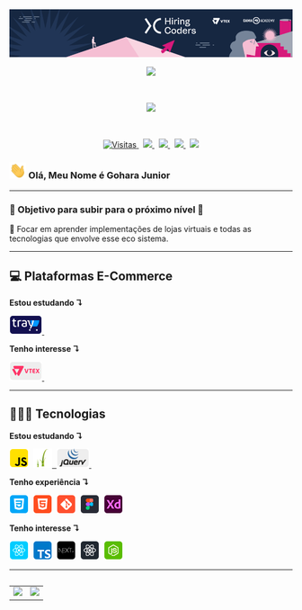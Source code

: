   &nbsp;
<p align="center">
    <img src="./icons-readme/hc-banner.png">
</p>
<p align="center">
  <a href="">
    <img src="https://user-images.githubusercontent.com/57417305/87222610-74eeec00-c34b-11ea-9803-00736d9ac97a.gif">
  </a>
</p>
  &nbsp;
<p align="center">
    <img src="https://user-images.githubusercontent.com/57417305/81239377-13bd3c00-8fdb-11ea-9567-30a27becb1bf.gif">
</p>
  &nbsp;
<p align="center">
  <!-- Badge - Visitas -->
  <a href="https://github.com/goharajunior">
    <img src="https://visitor-badge.glitch.me/badge?page_id=goharajunior.goharajunior" alt="Visitas">
  </a>
  &nbsp;
  <!-- Badge - LinkedIn -->
  <a href="https://www.linkedin.com/in/goharajunior/">
    <img src="https://img.shields.io/badge/-Gohara Junior-blue?style=flat-square&logo=Linkedin&logoColor=white&link=https://www.linkedin.com/in/goharajunior/">
  </a>
  &nbsp;
  <!-- Badge - Gmail -->
  <a href="mailto:lucasgdbittencourt@gmail.com">
    <img src="https://img.shields.io/badge/-Gmail-c14438?style=flat-square&logo=Gmail&logoColor=white&link=mailto:goharajunior@gmail.com">
  </a>
   &nbsp;
  <!-- Badge - Twitter -->
  <a href="https://twitter.com/goharadev">
    <img src="https://img.shields.io/badge/-Twitter-1ca0f1?style=flat-square&labelColor=1ca0f1&logo=twitter&logoColor=white&link=https://twitter.com/goharadev">
  </a>
   &nbsp;
    <!-- Badge - My Settings -->
  <a href="https://github.com/GoharaJunior/My-Settings">
    <img src="https://img.shields.io/badge/-%20My%20Settings-blueviolet">
  </a>
</p>

<!-- Apresentação -->
### <img src="./icons-readme/hello.gif" width="30px"> Olá, Meu Nome é Gohara Junior

---

### 🎯 Objetivo para subir para o próximo nível 🎯
<p>
  📌 Focar em aprender implementações de lojas virtuais e todas as tecnologias que envolve esse eco sistema.
</p>

---
## 💻 <strong>Plataformas E-Commerce</strong>
**Estou estudando ↴**
<p align="left">
  <!-- TRAY Icon -->
  <a href="https://www.traycorp.com.br/" target="_blank">
    <img src="./icons-readme/tray.png">&nbsp;
  </a>
</p>

**Tenho interesse ↴**
<p align="left">
  <!-- TRAY Icon -->
  <a href="https://www.traycorp.com.br/" target="_blank">
    <img src="./icons-readme/vtex.png">&nbsp;
  </a>
</p>

---

## 👨🏼‍💻 <strong>Tecnologias</strong>
**Estou estudando ↴**


<p align="left">
  <!-- JS Icon -->
    <img src="./icons-readme/js.png">&nbsp;
  <!-- Twig Icon -->
  <a href="https://twig.symfony.com/" target="_blank">
    <img src="./icons-readme/twig.png" alt="Twig Lang">&nbsp;
  </a>
  <!-- jQuery Icon -->
  <a href="#" target="_blank">
    <img src="./icons-readme/jquery.png">&nbsp;
  </a>
</p>

**Tenho experiência ↴**
<p align="left">
  <!-- CSS Icon -->
  <img src="./icons-readme/css.png">&nbsp;
  <!-- HTML Icon -->
  <img src="./icons-readme/html.png">&nbsp;
  <!-- Git Icon -->
  <img src="./icons-readme/git.png">&nbsp;
  <!-- Figma Icon -->
  <img src="./icons-readme/figma.png">&nbsp;
  <!-- Adobe XD -->
  <img src="./icons-readme/adobexd.png">&nbsp;
</p>

**Tenho interesse ↴**

<p align="left">
  <!-- React Icon -->
  <img src="./icons-readme/react.png">&nbsp;
  <!-- TS Icon -->
  <img src="./icons-readme/ts.png">&nbsp;
  <!-- NextJS Icon -->
  <img src="./icons-readme/nextJS.png">&nbsp;
  <!-- RN Icon -->
  <img src="./icons-readme/rn.png">&nbsp;
  <!-- NodeJS Icon -->
  <img src="./icons-readme/nodejs.png">&nbsp;
</p>

---

<table align='left'>
  <row>
    <td>
     <!-- Card -->
      <img height='172' src='https://github-readme-stats.vercel.app/api/top-langs/?username=anuraghazra&layout=compact'>
    </td>
    <td>
      <img height='172' src='https://github-readme-stats.vercel.app/api?username=anuraghazra&show_icons=true&theme=dark'>
    </td>
  </row>
</table>
